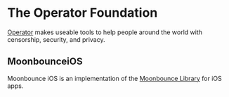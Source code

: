 # The Operator Foundation

[Operator](https://operatorfoundation.org) makes useable tools to help people around the world with censorship, security, and privacy.

## MoonbounceiOS
 
Moonbounce iOS is an implementation of the [Moonbounce Library](https://github.com/OperatorFoundation/MoonbounceLibrary.git) for iOS apps.
